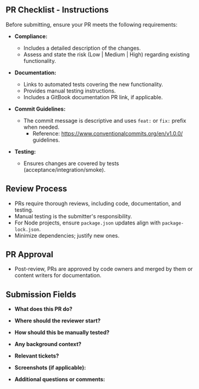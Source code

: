 ## PR Checklist - Instructions

Before submitting, ensure your PR meets the following requirements:

- **Compliance:**
    - Includes a detailed description of the changes.
    - Assess and state the risk (Low | Medium | High) regarding existing functionality.

- **Documentation:**
    - Links to automated tests covering the new functionality.
    - Provides manual testing instructions.
    - Includes a GitBook documentation PR link, if applicable.

- **Commit Guidelines:**
    - The commit message is descriptive and uses `feat:` or `fix:` prefix when needed.
      - Reference: https://www.conventionalcommits.org/en/v1.0.0/ guidelines.

- **Testing:**
    - Ensures changes are covered by tests (acceptance/integration/smoke).

## Review Process

- PRs require thorough reviews, including code, documentation, and testing.
- Manual testing is the submitter's responsibility.
- For Node projects, ensure `package.json` updates align with `package-lock.json`.
- Minimize dependencies; justify new ones.

## PR Approval

- Post-review, PRs are approved by code owners and merged by them or content writers for documentation.

## Submission Fields

- **What does this PR do?**

- **Where should the reviewer start?**

- **How should this be manually tested?**

- **Any background context?**

- **Relevant tickets?**

- **Screenshots (if applicable):**

- **Additional questions or comments:**

